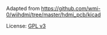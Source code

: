 Adapted from https://github.com/wmi-0/wiihdmi/tree/master/hdmi_pcb/kicad

License: [GPL v3](https://github.com/wmi-0/wiihdmi/blob/master/LICENSE)
